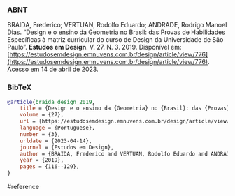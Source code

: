 ### ABNT
BRAIDA, Frederico; VERTUAN, Rodolfo Eduardo; ANDRADE, Rodrigo Manoel Dias. “Design e o ensino da Geometria no Brasil: das Provas de Habilidades Específicas à matriz curricular do curso de Design da Universidade de São Paulo”. **Estudos em Design**. V. 27. N. 3. 2019. Disponível em: [https://estudosemdesign.emnuvens.com.br/design/article/view/776](https://estudosemdesign.emnuvens.com.br/design/article/view/776). Acesso em 14 de abril de 2023.

### BibTeX
```bibtex
@article{braida_design_2019,
	title = {Design e o ensino da {Geometria} no {Brasil}: das {Provas} de {Habilidades} {Específicas} à matriz curricular do curso de {Design} da {Universidade} de {São} {Paulo}},
	volume = {27},
	url = {https://estudosemdesign.emnuvens.com.br/design/article/view/776},
	language = {Portuguese},
	number = {3},
	urldate = {2023-04-14},
	journal = {Estudos em Design},
	author = {BRAIDA, Frederico and VERTUAN, Rodolfo Eduardo and ANDRADE, Rodrigo Manoel Dias},
	year = {2019},
	pages = {116--129},
}
```

#reference